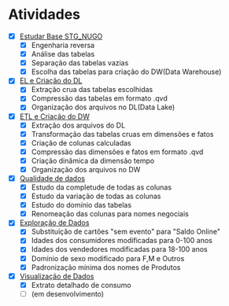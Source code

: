 Atividades
===

+ [x] [Estudar Base STG_NUGO](./evidencias/dbo_schema.png)
  + [x] Engenharia reversa
  + [x] Análise das tabelas
  + [x] Separação das tabelas vazias
  + [x] Escolha das tabelas para criação do DW(Data Warehouse)
+ [x] [EL e Criação do DL](./evidencias/DL.png)
  + [x] Extração crua das tabelas escolhidas
  + [x] Compressão das tabelas em formato .qvd
  + [x] Organização dos arquivos no DL(Data Lake)
+ [x] [ETL e Criação do DW](./evidencias/DW.png)
  + [x] Extração dos arquivos do DL
  + [x] Transformação das tabelas cruas em dimensões e fatos
  + [x] Criação de colunas calculadas
  + [x] Compressão das dimensões e fatos em formato .qvd
  + [x] Criação dinâmica da dimensão tempo
  + [x] Organização dos arquivos no DW
+ [x] [Qualidade de dados](./evidencias/problems.md)
  + [x] Estudo da completude de todas as colunas
  + [x] Estudo da variação de todas as colunas
  + [x] Estudo do domínio das tabelas
  + [x] Renomeação das colunas para nomes negociais
+ [x] [Exploração de Dados](# "Qlik")
  + [x] Substituição de cartões "sem evento" para "Saldo Online"
  + [x] Idades dos consumidores modificadas para 0-100 anos
  + [x] Idades dos vendedores modificadas para 18-100 anos
  + [x] Domínio de sexo modificado para F,M e Outros
  + [x] Padronização mínima dos nomes de Produtos
+ [x] [Visualização de Dados](# "Qlik")
  + [x] Extrato detalhado de consumo 
  + [ ] (em desenvolvimento)
